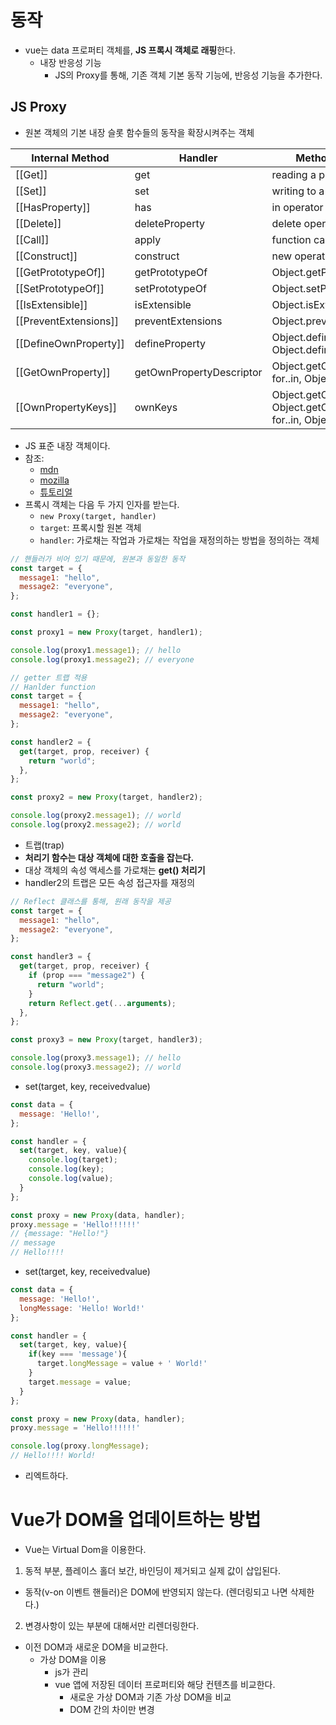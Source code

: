 
# 동작
- vue는 data 프로퍼티 객체를, **JS 프록시 객체로 래핑**한다.
  - 내장 반응성 기능
    - JS의 Proxy를 통해, 기존 객체 기본 동작 기능에, 반응성 기능을 추가한다.

## JS Proxy
- 원본 객체의 기본 내장 슬롯 함수들의 동작을 확장시켜주는 객체

|Internal Method|Handler|MethodTriggers when...|
|---|---|---|
| [[Get]]               | get                       | reading a property        |
| [[Set]]               | set                       | writing to a property     |
| [[HasProperty]]       | has                       | in operator               |
| [[Delete]]            | deleteProperty            | delete operator           |
| [[Call]]              | apply                     | function call             |
| [[Construct]]         | construct                 | new operator              |
| [[GetPrototypeOf]]    | getPrototypeOf            | Object.getPrototypeOf     |
| [[SetPrototypeOf]]    | setPrototypeOf            | Object.setPrototypeOf     |
| [[IsExtensible]]      | isExtensible              | Object.isExtensible       |
| [[PreventExtensions]] | preventExtensions         | Object.preventExtensions  |
| [[DefineOwnProperty]] | defineProperty            | Object.defineProperty, Object.defineProperties    |
| [[GetOwnProperty]]    | getOwnPropertyDescriptor  | Object.getOwnPropertyDescriptor, for..in, Object.keys/values/entries
| [[OwnPropertyKeys]]   | ownKeys                   | Object.getOwnPropertyNames, Object.getOwnPropertySymbols, for..in, Object.keys/values/entries |

- JS 표준 내장 객체이다. 
- 참조: 
    - [mdn](https://developer.mozilla.org/ko/docs/Web/JavaScript/Reference/Global_Objects/Proxy)
    - [mozilla](https://developer.mozilla.org/ko/docs/Web/JavaScript/Reference/Global_Objects/Proxy)
    - [튜토리얼](https://web.archive.org/web/20171007221059/https://soft.vub.ac.be/~tvcutsem/proxies/)
- 프록시 객체는 다음 두 가지 인자를 받는다.
    - `new Proxy(target, handler)`
    - `target`: 프록시할 원본 객체
    - `handler`: 가로채는 작업과 가로채는 작업을 재정의하는 방법을 정의하는 객체
    
```js
// 핸들러가 비어 있기 때문에, 원본과 동일한 동작
const target = {
  message1: "hello",
  message2: "everyone",
};

const handler1 = {};

const proxy1 = new Proxy(target, handler1);

console.log(proxy1.message1); // hello
console.log(proxy1.message2); // everyone
```

```js
// getter 트랩 적용
// Hanlder function
const target = {
  message1: "hello",
  message2: "everyone",
};

const handler2 = {
  get(target, prop, receiver) {
    return "world";
  },
};

const proxy2 = new Proxy(target, handler2);

console.log(proxy2.message1); // world
console.log(proxy2.message2); // world
```

- 트랩(trap)
- **처리기 함수는 대상 객체에 대한 호출을 잡는다.** 
- 대상 객체의 속성 액세스를 가로채는 **get() 처리기**
- handler2의 트랩은 모든 속성 접근자를 재정의

```js
// Reflect 클래스를 통해, 원래 동작을 제공
const target = {
  message1: "hello",
  message2: "everyone",
};

const handler3 = {
  get(target, prop, receiver) {
    if (prop === "message2") {
      return "world";
    }
    return Reflect.get(...arguments);
  },
};

const proxy3 = new Proxy(target, handler3);

console.log(proxy3.message1); // hello
console.log(proxy3.message2); // world
```


- set(target, key, receivedvalue)
```js
const data = {
  message: 'Hello!',
};

const handler = {
  set(target, key, value){
    console.log(target);
    console.log(key);
    console.log(value);
  }
};

const proxy = new Proxy(data, handler);
proxy.message = 'Hello!!!!!!'
// {message: "Hello!"}
// message
// Hello!!!!
```


- set(target, key, receivedvalue)
```js
const data = {
  message: 'Hello!',
  longMessage: 'Hello! World!'
};

const handler = {
  set(target, key, value){
    if(key === 'message'){
      target.longMessage = value + ' World!'
    }
    target.message = value;
  }
};

const proxy = new Proxy(data, handler);
proxy.message = 'Hello!!!!!!'

console.log(proxy.longMessage);
// Hello!!!! World!
```
-  리엑트하다.


# Vue가 DOM을 업데이트하는 방법
- Vue는 Virtual Dom을 이용한다.

1. 동적 부분, 플레이스 홀더 보간, 바인딩이 제거되고 실제 값이 삽입된다.
  - 동작(v-on 이벤트 핸들러)은 DOM에 반영되지 않는다. (렌더링되고 나면 삭제한다.)
2. 변경사항이 있는 부분에 대해서만 리렌더링한다.
  - 이전 DOM과 새로운 DOM을 비교한다.
    - 가상 DOM을 이용
      - js가 관리
      - vue 앱에 저장된 데이터 프로퍼티와 해당 컨텐츠를 비교한다.
        - 새로운 가상 DOM과 기존 가상 DOM을 비교
        - DOM 간의 차이만 변경
      


